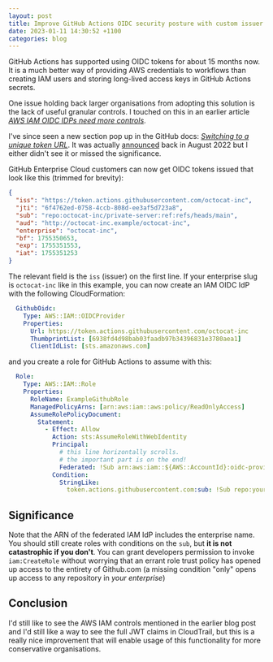 ```yaml
---
layout: post
title: Improve GitHub Actions OIDC security posture with custom issuer
date: 2023-01-11 14:30:52 +1100
categories: blog
---
```


GitHub Actions has supported using OIDC tokens for about 15 months now. It is
a much better way of providing AWS credentials to workflows than creating IAM users
and storing long-lived access keys in GitHub Actions secrets.

One issue holding back larger organisations from adopting this solution is the
lack of useful granular controls. I touched on this in an earlier article [_AWS IAM OIDC IDPs need more controls_][earlier].

I've since seen a new section pop up in the GitHub docs: [_Switching to a unique token URL_][docs].
It was actually [announced][announcement] back in August 2022 but I either didn't 
see it or missed the significance.

GitHub Enterprise Cloud customers can now get OIDC tokens issued that look like 
this (trimmed for brevity):

```json
{
  "iss": "https://token.actions.githubusercontent.com/octocat-inc",
  "jti": "6f4762ed-0758-4ccb-808d-ee3af5d723a8",
  "sub": "repo:octocat-inc/private-server:ref:refs/heads/main",
  "aud": "http://octocat-inc.example/octocat-inc",
  "enterprise": "octocat-inc",
  "bf": 1755350653,
  "exp": 1755351553,
  "iat": 1755351253
}
```

The relevant field is the `iss` (issuer) on the first line. If your enterprise 
slug is `octocat-inc` like in this example, you can now create an IAM OIDC IdP
with the following CloudFormation:

```yaml
  GithubOidc:
    Type: AWS::IAM::OIDCProvider
    Properties:
      Url: https://token.actions.githubusercontent.com/octocat-inc
      ThumbprintList: [6938fd4d98bab03faadb97b34396831e3780aea1]
      ClientIdList: [sts.amazonaws.com]
```

and you create a role for GitHub Actions to assume with this:

```yaml
  Role:
    Type: AWS::IAM::Role
    Properties:
      RoleName: ExampleGithubRole
      ManagedPolicyArns: [arn:aws:iam::aws:policy/ReadOnlyAccess]
      AssumeRolePolicyDocument:
        Statement:
          - Effect: Allow
            Action: sts:AssumeRoleWithWebIdentity
            Principal:
              # this line horizontally scrolls. 
              # the important part is on the end!
              Federated: !Sub arn:aws:iam::${AWS::AccountId}:oidc-provider/token.actions.githubusercontent.com/octocat-inc
            Condition:
              StringLike:
                token.actions.githubusercontent.com:sub: !Sub repo:your-org/your-repo:*
```

## Significance

Note that the ARN of the federated IAM IdP includes the enterprise name. You 
should still create roles with conditions on the `sub`, but **it is not 
catastrophic if you don't**. You can grant developers permission to invoke 
`iam:CreateRole` without worrying that an errant role trust policy has opened 
up access to the entirety of Github.com (a missing condition "only" opens up
access to any repository in _your enterprise_)

## Conclusion

I'd still like to see the AWS IAM controls mentioned in the earlier blog post
and I'd still like a way to see the full JWT claims in CloudTrail, but this
is a really nice improvement that will enable usage of this functionality for
more conservative organisations.

[earlier]: https://awsteele.com/blog/2021/10/12/aws-iam-oidc-idps-need-more-controls.html
[docs]: https://docs.github.com/en/enterprise-cloud@latest/actions/deployment/security-hardening-your-deployments/about-security-hardening-with-openid-connect#switching-to-a-unique-token-url
[announcement]: https://github.blog/changelog/2022-08-23-github-actions-enhancements-to-openid-connect-support-to-enable-secure-cloud-deployments-at-scale/
